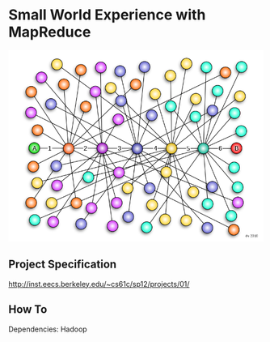 Small World Experience with MapReduce
=====================================

![sixdegrees](https://github.com/knd/BerkeleyEducation/raw/master/CS61C/proj1/sixdegrees.png)

Project Specification
---

http://inst.eecs.berkeley.edu/~cs61c/sp12/projects/01/

How To
---

Dependencies: Hadoop
